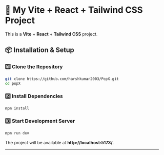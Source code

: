 # 🚀 My Vite + React + Tailwind CSS Project

This is a **Vite** + **React** + **Tailwind CSS** project.



## 📦 Installation & Setup

### 1️⃣ Clone the Repository
```sh
git clone https://github.com/harshkumar2003/PopX.git
cd popX
```

### 2️⃣ Install Dependencies
```sh
npm install
```

### 3️⃣ Start Development Server
```sh
npm run dev
```
The project will be available at **http://localhost:5173/**.

---



